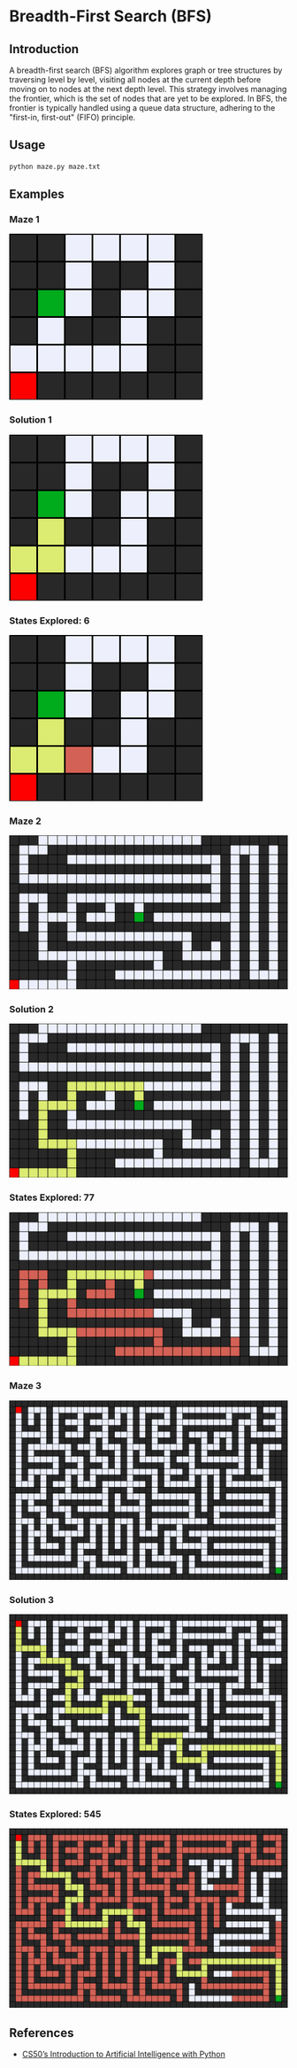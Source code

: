 # Breadth-First Search (BFS)
## Introduction
A breadth-first search (BFS) algorithm explores graph or tree structures by traversing level by level, visiting all nodes at the current depth before moving on to nodes at the next depth level. This strategy involves managing the frontier, which is the set of nodes that are yet to be explored. In BFS, the frontier is typically handled using a queue data structure, adhering to the "first-in, first-out" (FIFO) principle.

## Usage
```bash
python maze.py maze.txt
```

## Examples
### Maze 1
![img](./images/maze1.png)
### Solution 1
![img](./images/maze1_solution.png)
### States Explored: 6
![img](./images/maze1_explored.png)

### Maze 2
![img](./images/maze2.png)
### Solution 2
![img](./images/maze2_solution.png)
### States Explored: 77
![img](./images/maze2_explored.png)

### Maze 3
![img](./images/maze3.png)
### Solution 3
![img](./images/maze3_solution.png)
### States Explored: 545
![img](./images/maze3_explored.png)

## References
- [CS50’s Introduction to Artificial Intelligence with Python](https://cs50.harvard.edu/ai/2024/)
